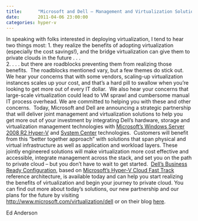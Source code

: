 ```yaml
---
title:      "Microsoft and Dell – Management and Virtualization Solutions Partnership"
date:       2011-04-06 23:00:00
categories: hyper-v
---
```

In speaking with folks interested in deploying virtualization, I tend to hear two things most: 1\. they realize the benefits of adopting virtualization (especially the cost savings!), and the bridge virtualization can give them to private clouds in the future . . .   
2\. . . . but there are roadblocks preventing them from realizing those benefits.  The roadblocks mentioned vary, but a few themes do stick out.  We hear your concerns that with some vendors, scaling-up virtualization instances scales up your cost, and that’s a hard pill to swallow when you’re looking to get more out of every IT dollar.  We also hear your concerns that large-scale virtualization could lead to VM sprawl and cumbersome manual IT process overhead. We are committed to helping you with these and other concerns.  Today, Microsoft and Dell are announcing a strategic partnership that will deliver joint management and virtualization solutions to help you get more out of your investment by integrating Dell’s hardware, storage and virtualization management technologies with [Microsoft’s Windows Server 2008 R2 Hyper-V](http://bit.ly/eAZuar) and [System Center](http://bit.ly/evHx7Z) technologies.  Customers will benefit from this “better together approach” with solutions that span physical and virtual infrastructure as well as application and workload layers. These jointly engineered solutions will make virtualization more cost effective and accessible, integrate management across the stack, and set you on the path to private cloud – but you don’t have to wait to get started.  [Dell’s Business Ready Configuration](http://dell.to/fsMRGn), based on [Microsoft’s Hyper-V Cloud Fast Track](http://bit.ly/evMl49)  reference architecture, is available today and can help you start realizing the benefits of virtualization and begin your journey to private cloud. You can find out more about today’s solutions, our new partnership and our plans for the future by visiting <http://www.microsoft.com/virtualization/dell> or on their blog [here](http://en.community.dell.com/dell-blogs/enterprise/b/inside-enterprise-it/archive/2011/04/07/breaking-through-the-virtual-ceiling-moving-virtualization-to-the-next-level.aspx). 

Ed Anderson
